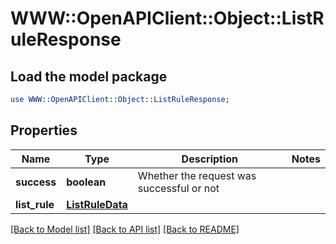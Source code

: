 # WWW::OpenAPIClient::Object::ListRuleResponse

## Load the model package
```perl
use WWW::OpenAPIClient::Object::ListRuleResponse;
```

## Properties
Name | Type | Description | Notes
------------ | ------------- | ------------- | -------------
**success** | **boolean** | Whether the request was successful or not | 
**list_rule** | [**ListRuleData**](ListRuleData.md) |  | 

[[Back to Model list]](../README.md#documentation-for-models) [[Back to API list]](../README.md#documentation-for-api-endpoints) [[Back to README]](../README.md)


